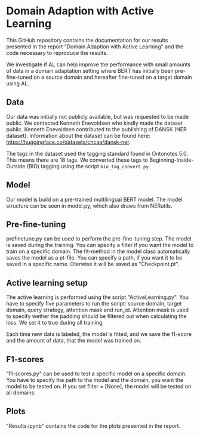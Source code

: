 # Domain Adaption with Active Learning
This GitHub repository contains the documentation for our results presented in the report "Domain Adaption with Active Learning" and the code necessary to reproduce the results.

We investigate if AL can help improve the performance with small amounts of data in a domain adaptation setting where BERT has initially been pre-fine-tuned on a source domain and hereafter fine-tuned on a target domain using AL.

## Data
Our data was initially not publicly available, but was requested to be made public. We contacted Kenneth Enevoldsen who kindly made the dataset public. Kenneth Enevoldsen contributed to the publishing of DANSK (NER dataset). Information about the dataset can be found here: https://huggingface.co/datasets/chcaa/dansk-ner.

The tags in the dataset used the tagging standard found in Ontonotes 5.0. This means there are 18 tags. We converted these tags to Beginning-Inside-Outside (BIO) tagging using the script `bio_tag_convert.py`. 

## Model
Our model is build on a pre-trained multilingual BERT model. The model structure can be seen in model.py, which also draws from NERutils.

## Pre-fine-tuning
prefinetune.py can be used to perform the pre-fine-tuning step. The model is saved during the training. You can specify a filter if you want the model to train on a specific domain. The fit-method in the model class automatically saves the model as a pt-file. You can specify a path, if you want it to be saved in a specific name. Oterwise it will be saved as "Checkpoint.pt".

## Active learning setup
The active learning is performed using the script "ActiveLearning.py". You have to specify five parameters to run the script: source domain, target domain, query strategy, attention mask and run_id. Attention mask is used to specify wether the padding should be filtered out when calculating the loss. We set it to true during all training.

Each time new data is labeled, the model is fitted, and we save the f1-score and the amount of data, that the model was trained on.

## F1-scores
"f1-scores.py" can be used to test a specific model on a specific domain. You have to specify the path to the model and the domain, you want the model to be tested on. If you set filter = [None], the model will be tested on all domains.

## Plots
"Results.ipynb" contains the code for the plots presented in the report.